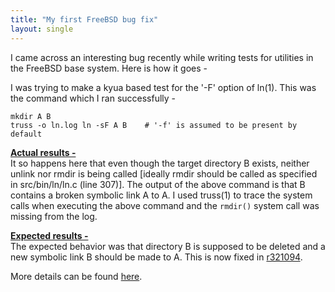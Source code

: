 ```yaml
---
title: "My first FreeBSD bug fix"
layout: single
---
```


I came across an interesting bug recently while writing tests for utilities in the FreeBSD base system. Here is how it goes -

I was trying to make a kyua based test for the '-F' option of ln(1). This was the command which I ran successfully -

```
mkdir A B
truss -o ln.log ln -sF A B    # '-f' is assumed to be present by default
```

**<u>Actual results -</u>**  
It so happens here that even though the target directory B exists, neither unlink nor rmdir is being called [ideally rmdir should be called as specified in src/bin/ln/ln.c (line 307)].
The output of the above command is that B contains a broken symbolic link A to A.
I used truss(1) to trace the system calls when executing the above command and the `rmdir()` system call was missing from the log.

**<u>Expected results -</u>**  
The expected behavior was that directory B is supposed to be deleted and a new symbolic link B should be made to A. This is now fixed in [r321094](https://svnweb.freebsd.org/base?view=revision&revision=321094).

More details can be found [here](https://bugs.freebsd.org/bugzilla/show_bug.cgi?id=219943).
